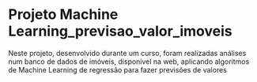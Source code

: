 # Projeto Machine Learning_previsao_valor_imoveis
 Neste projeto, desenvolvido durante um curso, foram realizadas análises num banco de dados de imóveis, disponível na web, aplicando algoritmos de Machine Learning de regressão para fazer previsões de valores
